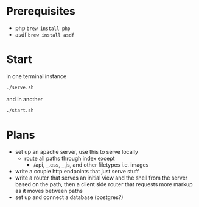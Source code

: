 # Prerequisites

- php `brew install php`
- asdf `brew install asdf`

# Start

in one terminal instance

```sh
./serve.sh
```

and in another

```sh
./start.sh
```

# Plans

- set up an apache server, use this to serve locally
  - route all paths through index except
    - /api, _.css, _.js, and other filetypes i.e. images
- write a couple http endpoints that just serve stuff
- write a router that serves an initial view and the shell from the server based on the path, then a client side router that requests more markup as it moves between paths
- set up and connect a database (postgres?)
